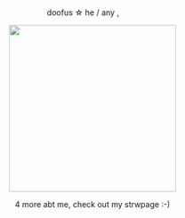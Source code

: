 
<p align="center"> doofus  ☆  he / any ,    <img width="15" src="https://files.catbox.moe/l756ot.png"><img width="15" src="https://files.catbox.moe/u3jk5c.png">
<p align="center"> <img width="300" src="https://img1.picmix.com/output/stamp/normal/2/3/7/3/2653732_7b2d1.gif">
<p align="center"> 4 more abt me, check out my strwpage :-)
  
>

<!--
**doofums/doofums** is a ✨ _special_ ✨ repository because its `README.md` (this file) appears on your GitHub profile.

Here are some ideas to get you started:

- 🔭 I’m currently working on ...
- 🌱 I’m currently learning ...
- 👯 I’m looking to collaborate on ...
- 🤔 I’m looking for help with ...
- 💬 Ask me about ...
- 📫 How to reach me: ...
- 😄 Pronouns: ...
- ⚡ Fun fact: ...
-->
